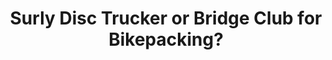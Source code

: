 ---
layout: community
category: community
title: "Surly Disc Trucker or Bridge Club for Bikepacking?"
description: "I am trying to decide between 2 Surly bikes for bikepacking. We will probably see more on-road vs. off-road riding. But want to be prepared overall. I am looking at the Disc Trucker and Bridge Club. "
isTopLevel: false
isSingleLevel: false
isArticle: false
datePublished: 2022-06-23 08:13:00 +0300
dateModified: 2022-06-23 08:13:00 +0300
published: false
---